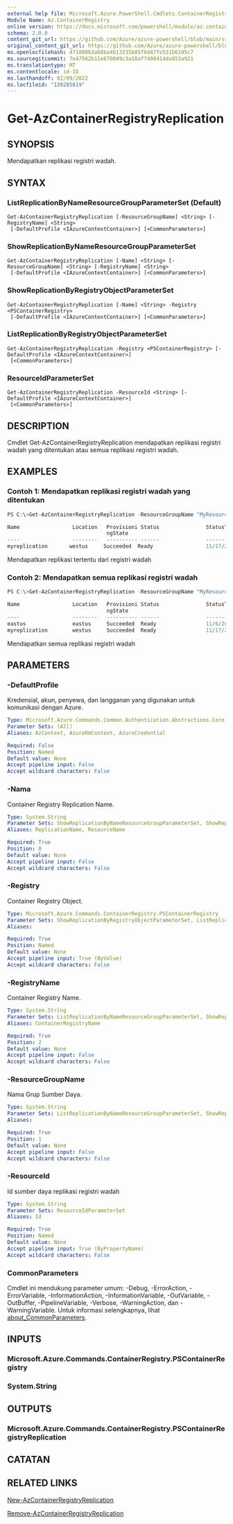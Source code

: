 ```yaml
---
external help file: Microsoft.Azure.PowerShell.Cmdlets.ContainerRegistry.dll-Help.xml
Module Name: Az.ContainerRegistry
online version: https://docs.microsoft.com/powershell/module/az.containerregistry/get-azcontainerregistryreplication
schema: 2.0.0
content_git_url: https://github.com/Azure/azure-powershell/blob/main/src/ContainerRegistry/ContainerRegistry/help/Get-AzContainerRegistryReplication.md
original_content_git_url: https://github.com/Azure/azure-powershell/blob/main/src/ContainerRegistry/ContainerRegistry/help/Get-AzContainerRegistryReplication.md
ms.openlocfilehash: 471080b3a68ba4b13235b85f6d47fe531b6195c7
ms.sourcegitcommit: 7e47562b11e670049c3a18af7498414da853a921
ms.translationtype: MT
ms.contentlocale: id-ID
ms.lasthandoff: 02/09/2022
ms.locfileid: "138285819"
---
```

# Get-AzContainerRegistryReplication

## SYNOPSIS
Mendapatkan replikasi registri wadah.

## SYNTAX

### ListReplicationByNameResourceGroupParameterSet (Default)
```
Get-AzContainerRegistryReplication [-ResourceGroupName] <String> [-RegistryName] <String>
 [-DefaultProfile <IAzureContextContainer>] [<CommonParameters>]
```

### ShowReplicationByNameResourceGroupParameterSet
```
Get-AzContainerRegistryReplication [-Name] <String> [-ResourceGroupName] <String> [-RegistryName] <String>
 [-DefaultProfile <IAzureContextContainer>] [<CommonParameters>]
```

### ShowReplicationByRegistryObjectParameterSet
```
Get-AzContainerRegistryReplication [-Name] <String> -Registry <PSContainerRegistry>
 [-DefaultProfile <IAzureContextContainer>] [<CommonParameters>]
```

### ListReplicationByRegistryObjectParameterSet
```
Get-AzContainerRegistryReplication -Registry <PSContainerRegistry> [-DefaultProfile <IAzureContextContainer>]
 [<CommonParameters>]
```

### ResourceIdParameterSet
```
Get-AzContainerRegistryReplication -ResourceId <String> [-DefaultProfile <IAzureContextContainer>]
 [<CommonParameters>]
```

## DESCRIPTION
Cmdlet Get-AzContainerRegistryReplication mendapatkan replikasi registri wadah yang ditentukan atau semua replikasi registri wadah.

## EXAMPLES

### Contoh 1: Mendapatkan replikasi registri wadah yang ditentukan
```powershell
PS C:\>Get-AzContainerRegistryReplication -ResourceGroupName "MyResourceGroup" -RegistryName "MyRegistry" -Name "myreplication"

Name                 Location   Provisioni Status               StatusTimestamp                Tags
                                ngState
----                 --------   ---------- ------               ---------------                ----
myreplication       westus     Succeeded  Ready                 11/17/2017 10:19:45 PM         {[tagName, MyTag]}
```

Mendapatkan replikasi tertentu dari registri wadah

### Contoh 2: Mendapatkan semua replikasi registri wadah
```powershell
PS C:\>Get-AzContainerRegistryReplication -ResourceGroupName "MyResourceGroup" -RegistryName "MyRegistry"

Name                 Location   Provisioni Status               StatusTimestamp                Tags
                                ngState
----                 --------   ---------- ------               ---------------                ----
eastus               eastus     Succeeded  Ready                11/6/2017 6:14:47 PM           {}
myreplication        westus     Succeeded  Ready                11/17/2017 10:19:45 PM         {[tagName, MyTag]}
```

Mendapatkan semua replikasi registri wadah

## PARAMETERS

### -DefaultProfile
Kredensial, akun, penyewa, dan langganan yang digunakan untuk komunikasi dengan Azure.

```yaml
Type: Microsoft.Azure.Commands.Common.Authentication.Abstractions.Core.IAzureContextContainer
Parameter Sets: (All)
Aliases: AzContext, AzureRmContext, AzureCredential

Required: False
Position: Named
Default value: None
Accept pipeline input: False
Accept wildcard characters: False
```

### -Nama
Container Registry Replication Name.

```yaml
Type: System.String
Parameter Sets: ShowReplicationByNameResourceGroupParameterSet, ShowReplicationByRegistryObjectParameterSet
Aliases: ReplicationName, ResourceName

Required: True
Position: 0
Default value: None
Accept pipeline input: False
Accept wildcard characters: False
```

### -Registry
Container Registry Object.

```yaml
Type: Microsoft.Azure.Commands.ContainerRegistry.PSContainerRegistry
Parameter Sets: ShowReplicationByRegistryObjectParameterSet, ListReplicationByRegistryObjectParameterSet
Aliases:

Required: True
Position: Named
Default value: None
Accept pipeline input: True (ByValue)
Accept wildcard characters: False
```

### -RegistryName
Container Registry Name.

```yaml
Type: System.String
Parameter Sets: ListReplicationByNameResourceGroupParameterSet, ShowReplicationByNameResourceGroupParameterSet
Aliases: ContainerRegistryName

Required: True
Position: 2
Default value: None
Accept pipeline input: False
Accept wildcard characters: False
```

### -ResourceGroupName
Nama Grup Sumber Daya.

```yaml
Type: System.String
Parameter Sets: ListReplicationByNameResourceGroupParameterSet, ShowReplicationByNameResourceGroupParameterSet
Aliases:

Required: True
Position: 1
Default value: None
Accept pipeline input: False
Accept wildcard characters: False
```

### -ResourceId
Id sumber daya replikasi registri wadah

```yaml
Type: System.String
Parameter Sets: ResourceIdParameterSet
Aliases: Id

Required: True
Position: Named
Default value: None
Accept pipeline input: True (ByPropertyName)
Accept wildcard characters: False
```

### CommonParameters
Cmdlet ini mendukung parameter umum: -Debug, -ErrorAction, -ErrorVariable, -InformationAction, -InformationVariable, -OutVariable, -OutBuffer, -PipelineVariable, -Verbose, -WarningAction, dan -WarningVariable. Untuk informasi selengkapnya, lihat [about_CommonParameters](http://go.microsoft.com/fwlink/?LinkID=113216).

## INPUTS

### Microsoft.Azure.Commands.ContainerRegistry.PSContainerRegistry

### System.String

## OUTPUTS

### Microsoft.Azure.Commands.ContainerRegistry.PSContainerRegistryReplication

## CATATAN

## RELATED LINKS

[New-AzContainerRegistryReplication](New-AzContainerRegistryReplication.md)

[Remove-AzContainerRegistryReplication](Remove-AzContainerRegistryReplication.md)